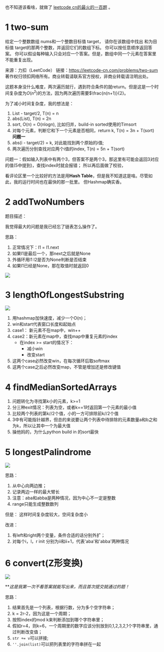 也不知道该看啥，就做了 [leetcode cn的最火的一百题](https://leetcode-cn.com/problem-list/2cktkvj/) 。

# 1 two-sum 
给定一个整数数组 nums和一个整数目标值 target，
请你在该数组中找出 和为目标值 target的那两个整数，并返回它们的数组下标。
你可以按任意顺序返回答案。
你可以假设每种输入只会对应一个答案。但是，数组中同一个元素在答案里不能重复出现。

来源：力扣（LeetCode）
链接：https://leetcode-cn.com/problems/two-sum
著作权归领扣网络所有。商业转载请联系官方授权，非商业转载请注明出处。

这题本身没什么难度，两次遍历就行，遇到符合条件的就return。但是这是一个时间复杂度为$O(n^2)$的方法，因为两次遍历需要$\frac{n(n+1)}{2}。

为了减小时间复杂度，我的想法是：
1. List - target/2, T(n) = n
2. abs(List), T(n) = 2n
3. sort, O(n) = O(nlogn), 比如归并，build-in sorted使用的Timsort
4. 对每个元素，判断它和下一个元素是否相同，return k, T(n) = 3n + T(sort) **问题一**
5. abs(i - target/2) = k, 对此能找到两个原始的i值;
6. 两次遍历分别查找对应两个i值的index, T(n) = 5n + T(sort)

问题一：假如输入列表中有两个3，但答案不是两个3，那这里有可能会返回3对应的值(5中提到)，查找index时就会报错；
       所以再后面做了校验，

看评论区里一个比较好的方法是用**Hash Table**，但是我不知道这是啥。尽管如此，我的运行时间也在最快的那一批里。
但Hashmap确实香。

# 2 addTwoNumbers

题目描述：



我觉得最大的问题是我已经忘了链表怎么操作了。

思路：
1. 正常情况下：l1 = l1.next
2. 如果l1是最后一个，那next之后就是None
3. 外循环用l1 l2是否为None判断是否结束
4. 如果l1已经是None，那在取值时就返回0

![](https://i.imgur.com/Lhsm4Wn.png)


# 3 lengthOfLongestSubstring

![](https://i.imgur.com/u98iTeq.png)

1. 用hashmap加快速度，减少一个O(n)；
2. win和start代表窗口长度和起始点
3. case1： 新元素不在map中，win++
4. case2：新元素在map中，查找map中重复元素的index
   - 在index >= start的情况下：
     - 减小win
     - 改变start
5. 这两个case必然改变win，在每次循环后取softmax
6. 这两个case之后必然改变map，不管是增加还是修改键值

# 4 findMedianSortedArrays

1. 问题转化为寻找第k小的元素，k>=1
2. 分三种exit情况：列表为空，或者k==1时返回第一个元素的最小值
3. 比较两个列表的第k//2个值，小的一方可排除前k//2个值
4. 3中有可能指针越界，但总的来说要让两个列表中待排除的元素数量a和b之和为k，所以让其中一个为最大值
5. 操他妈的，为什么python build in 的sort最快

# 5 longestPalindrome

![](https://i.imgur.com/N4pCh2H.png)

思路：

1. 从中心向两边推；
2. 记录两边一样的最大臂长
3. 注意：aba和abba是两种情况，因为中心不一定是整数
4. range只能生成整数数列

但是： 这样时间复杂度较大，空间复杂度小

改进：
1. 有left和right两个变量，条件合适的话分别外扩；
2. 对每个i，l，r init 分别为ii和ii+1，代表'aba'和'abba'两种情况

# 6 convert(Z形变换)

![](https://i.imgur.com/AsniBx9.png)

***这是我第一次不看答案就能写出来，而且首次提交就通过的题！*

思路：
1. 结果首先是一个列表，根据行数，分为多个空字符串；
2. k = 2r-2，因为这是一个周期；
3. 按照index的mod k来判断添加到哪个字符串里；
4. 假如r=4，则k=6，一个周期里的数字应该分别放到0,1,2,3,2,1个字符串里，通过判断改变值；
5. `str += v`可以拼接;
6. `''.join(list)`可以把列表里的字符串拼在一起